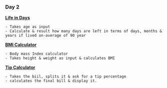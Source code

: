 ### Day 2
**[Life in Days](https://github.com/Ms-Shahid/100-days-of-code-In-Python/blob/main/day_2/lifeInDays.py)**

```
- Takes age as input 
- Calculate & result how many days are left in terms of days, months & years if lived on-average of 90 year
```
**[BMI Calculator](https://github.com/Ms-Shahid/100-days-of-code-In-Python/blob/main/day_2/BMICal.py)**

```
- Body mass Index calculator
- Takes height & weight as input & calculates BMI 
```

**[Tip Calculator](https://github.com/Ms-Shahid/100-days-of-code-In-Python/blob/main/day_2/tipCalculator.py)**

```
- Takes the biil, splits it & ask for a tip percentage
- calculates the final bill & display it.